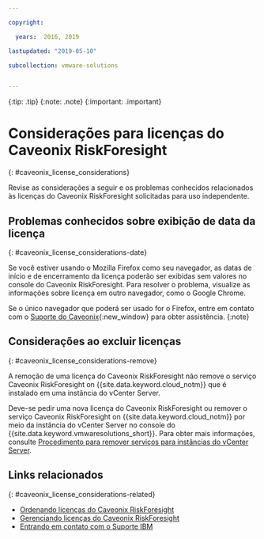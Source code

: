 ```yaml
---

copyright:

  years:  2016, 2019

lastupdated: "2019-05-10"

subcollection: vmware-solutions


---
```


{:tip: .tip}
{:note: .note}
{:important: .important}

# Considerações para licenças do Caveonix RiskForesight
{: #caveonix_license_considerations}

Revise as considerações a seguir e os problemas conhecidos relacionados às licenças do Caveonix RiskForesight solicitadas para uso independente.

## Problemas conhecidos sobre exibição de data da licença
{: #caveonix_license_considerations-date}

Se você estiver usando o Mozilla Firefox como seu navegador, as datas de início e de encerramento da licença poderão ser exibidas sem valores no console do Caveonix RiskForesight. Para resolver o problema, visualize as informações sobre licença em outro navegador, como o Google Chrome.

Se o único navegador que poderá ser usado for o Firefox, entre em contato com o [Suporte do Caveonix](https://www.caveonix.com/support/){:new_window} para obter assistência.
{:note}

## Considerações ao excluir licenças
{: #caveonix_license_considerations-remove}

A remoção de uma licença do Caveonix RiskForesight não remove o serviço Caveonix RiskForesight on {{site.data.keyword.cloud_notm}} que é instalado em uma instância do vCenter Server.

Deve-se pedir uma nova licença do Caveonix RiskForesight ou remover o serviço Caveonix RiskForesight on {{site.data.keyword.cloud_notm}} por meio da instância do vCenter Server no console do {{site.data.keyword.vmwaresolutions_short}}. Para obter mais informações, consulte [Procedimento para remover serviços para instâncias do vCenter Server](/docs/services/vmwaresolutions/services?topic=vmware-solutions-vc_addingremovingservices#vc_addingremovingservices-removing-procedure).

## Links relacionados
{: #caveonix_license_considerations-related}

* [ Ordenando licenças do Caveonix RiskForesight ](/docs/services/vmwaresolutions/services?topic=vmware-solutions-caveonix_license_ordering)
* [ Gerenciando licenças do Caveonix RiskForesight ](/docs/services/vmwaresolutions/services?topic=vmware-solutions-caveonix_license_managing)
* [Entrando em contato com o Suporte IBM](/docs/services/vmwaresolutions/vmonic?topic=vmware-solutions-trbl_support)
